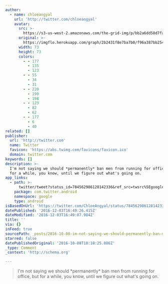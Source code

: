 ```yaml
---
author:
  - name: chloeangyal
    url: 'http://twitter.com/chloeangyal'
    avatar:
      src: >-
        https://s3-us-west-2.amazonaws.com/the-grid-img/p/bb2a6dd58d7fa7aed606d67df38e2901b4aad473.jpg
      original: >-
        https://imgflo.herokuapp.com/graph/2b2431f8e7ba7b0/f96a387bb254b7ee3817153179182554/noop.jpg?input=https%3A%2F%2Fpbs.twimg.com%2Fprofile_images%2F773992089206095872%2F1Jj1ZA_-_bigger.jpg
      width: 73
      height: 73
      colors:
        - - 177
          - 135
          - 123
        - - 55
          - 34
          - 31
        - - 220
          - 199
          - 198
        - - 123
          - 82
          - 62
        - - 177
          - 6
          - 40
related: []
publisher:
  url: 'http://twitter.com'
  name: Twitter
  favicon: 'https://abs.twimg.com/favicons/favicon.ico'
  domain: twitter.com
keywords: []
description: >-
  I'm not saying we should *permanently* ban men from running for office, but
  for a while, you know, until we figure out what's going on.
app_links:
  - path: >-
      twitter/tweet?status_id=784562986128142336&ref_src=twsrc%5Egoogle%7Ctwcamp%5Eandroidseo%7Ctwgr%5Estatus%7Ctwterm%5E784562986128142336
    package: com.twitter.android
    namespace: google
    type: android
isBasedOnUrl: 'https://twitter.com/ChloeAngyal/status/784562986128142336'
datePublished: '2016-12-03T16:49:26.415Z'
dateModified: '2016-12-03T16:49:07.984Z'
title: ''
via: {}
inFeed: true
sourcePath: _posts/2016-10-08-im-not-saying-we-should-permanently-ban-men-from-running.md
starred: false
datePublishedOriginal: '2016-10-08T10:10:25.086Z'
_type: Comment
_context: 'http://schema.org'

---
```

> I'm not saying we should \*permanently\* ban men from running for office, but for a while, you know, until we figure out what's going on.